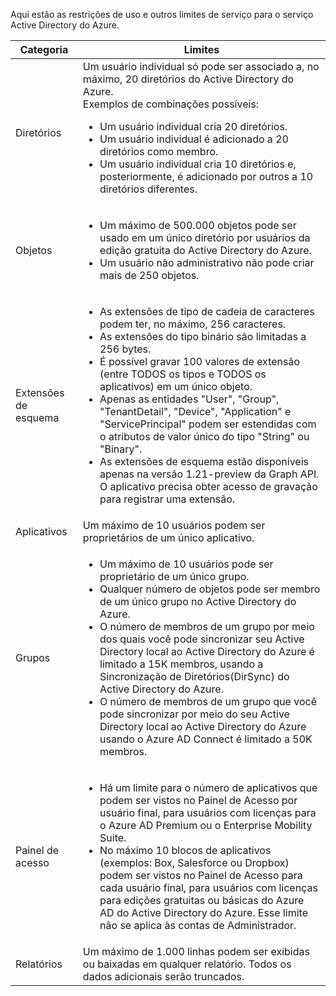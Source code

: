 Aqui estão as restrições de uso e outros limites de serviço para o serviço Active Directory do Azure.

| Categoria | Limites |
|---|---|
| Diretórios | Um usuário individual só pode ser associado a, no máximo, 20 diretórios do Active Directory do Azure.<br />Exemplos de combinações possíveis:<ul><li>Um usuário individual cria 20 diretórios.</li><li>Um usuário individual é adicionado a 20 diretórios como membro.</li><li>Um usuário individual cria 10 diretórios e, posteriormente, é adicionado por outros a 10 diretórios diferentes.</li></ul> |  
| Objetos | <ul><li>Um máximo de 500.000 objetos pode ser usado em um único diretório por usuários da edição gratuita do Active Directory do Azure.</li><li>Um usuário não administrativo não pode criar mais de 250 objetos.</li></ul> |
| Extensões de esquema | <ul><li>As extensões de tipo de cadeia de caracteres podem ter, no máximo, 256 caracteres. </li><li>As extensões do tipo binário são limitadas a 256 bytes.</li><li>É possível gravar 100 valores de extensão (entre TODOS os tipos e TODOS os aplicativos) em um único objeto.</li><li>Apenas as entidades "User", "Group", "TenantDetail", "Device", "Application" e "ServicePrincipal" podem ser estendidas com o atributos de valor único do tipo "String" ou "Binary".</li><li>As extensões de esquema estão disponíveis apenas na versão 1.21-preview da Graph API. O aplicativo precisa obter acesso de gravação para registrar uma extensão.</li></ul> |
| Aplicativos | Um máximo de 10 usuários podem ser proprietários de um único aplicativo. |
| Grupos | <ul><li>Um máximo de 10 usuários pode ser proprietário de um único grupo.</li><li>Qualquer número de objetos pode ser membro de um único grupo no Active Directory do Azure.</li><li>O número de membros de um grupo por meio dos quais você pode sincronizar seu Active Directory local ao Active Directory do Azure é limitado a 15K membros, usando a Sincronização de Diretórios(DirSync) do Active Directory do Azure.</li><li>O número de membros de um grupo que você pode sincronizar por meio do seu Active Directory local ao Active Directory do Azure usando o Azure AD Connect é limitado a 50K membros.</li></ul> |
| Painel de acesso | <ul><li>Há um limite para o número de aplicativos que podem ser vistos no Painel de Acesso por usuário final, para usuários com licenças para o Azure AD Premium ou o Enterprise Mobility Suite.</li><li>No máximo 10 blocos de aplicativos (exemplos: Box, Salesforce ou Dropbox) podem ser vistos no Painel de Acesso para cada usuário final, para usuários com licenças para edições gratuitas ou básicas do Azure AD do Active Directory do Azure. Esse limite não se aplica às contas de Administrador.</li></ul> |
| Relatórios | Um máximo de 1.000 linhas podem ser exibidas ou baixadas em qualquer relatório. Todos os dados adicionais serão truncados. |

<!---HONumber=Oct15_HO3-->